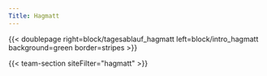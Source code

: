 ```yaml
---
Title: Hagmatt
---
```



{{< doublepage right=block/tagesablauf_hagmatt left=block/intro_hagmatt background=green border=stripes >}}

<!-- {{< doublepage right=block/5pics left=block/tagesablauf_hagmatt background=beige border=stripes >}} -->

{{< team-section siteFilter="hagmatt" >}}